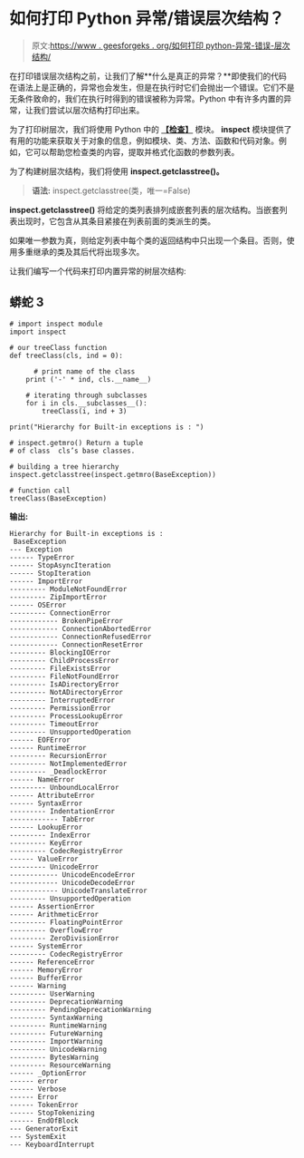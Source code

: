 # 如何打印 Python 异常/错误层次结构？

> 原文:[https://www . geesforgeks . org/如何打印 python-异常-错误-层次结构/](https://www.geeksforgeeks.org/how-to-print-the-python-exception-error-hierarchy/)

在打印错误层次结构之前，让我们了解**什么是真正的异常？**即使我们的代码在语法上是正确的，异常也会发生，但是在执行时它们会抛出一个错误。它们不是无条件致命的，我们在执行时得到的错误被称为异常。Python 中有许多内置的异常，让我们尝试以层次结构打印出来。

为了打印树层次，我们将使用 Python 中的 [**【检查】**](https://docs.python.org/3/library/inspect.html#module-inspect) 模块。 **inspect** 模块提供了有用的功能来获取关于对象的信息，例如模块、类、方法、函数和代码对象。例如，它可以帮助您检查类的内容，提取并格式化函数的参数列表。

为了构建树层次结构，我们将使用 **inspect.getclasstree()。**

> **语法:** inspect.getclasstree(类，唯一=False)

**inspect.getclasstree()** 将给定的类列表排列成嵌套列表的层次结构。当嵌套列表出现时，它包含从其条目紧接在列表前面的类派生的类。

如果唯一参数为真，则给定列表中每个类的返回结构中只出现一个条目。否则，使用多重继承的类及其后代将出现多次。

让我们编写一个代码来打印内置异常的树层次结构:

## 蟒蛇 3

```
# import inspect module
import inspect

# our treeClass function
def treeClass(cls, ind = 0):

      # print name of the class
    print ('-' * ind, cls.__name__)

    # iterating through subclasses
    for i in cls.__subclasses__():
        treeClass(i, ind + 3)

print("Hierarchy for Built-in exceptions is : ")

# inspect.getmro() Return a tuple 
# of class  cls’s base classes.

# building a tree hierarchy 
inspect.getclasstree(inspect.getmro(BaseException))

# function call
treeClass(BaseException)
```

**输出:**

```
Hierarchy for Built-in exceptions is : 
 BaseException
--- Exception
------ TypeError
------ StopAsyncIteration
------ StopIteration
------ ImportError
--------- ModuleNotFoundError
--------- ZipImportError
------ OSError
--------- ConnectionError
------------ BrokenPipeError
------------ ConnectionAbortedError
------------ ConnectionRefusedError
------------ ConnectionResetError
--------- BlockingIOError
--------- ChildProcessError
--------- FileExistsError
--------- FileNotFoundError
--------- IsADirectoryError
--------- NotADirectoryError
--------- InterruptedError
--------- PermissionError
--------- ProcessLookupError
--------- TimeoutError
--------- UnsupportedOperation
------ EOFError
------ RuntimeError
--------- RecursionError
--------- NotImplementedError
--------- _DeadlockError
------ NameError
--------- UnboundLocalError
------ AttributeError
------ SyntaxError
--------- IndentationError
------------ TabError
------ LookupError
--------- IndexError
--------- KeyError
--------- CodecRegistryError
------ ValueError
--------- UnicodeError
------------ UnicodeEncodeError
------------ UnicodeDecodeError
------------ UnicodeTranslateError
--------- UnsupportedOperation
------ AssertionError
------ ArithmeticError
--------- FloatingPointError
--------- OverflowError
--------- ZeroDivisionError
------ SystemError
--------- CodecRegistryError
------ ReferenceError
------ MemoryError
------ BufferError
------ Warning
--------- UserWarning
--------- DeprecationWarning
--------- PendingDeprecationWarning
--------- SyntaxWarning
--------- RuntimeWarning
--------- FutureWarning
--------- ImportWarning
--------- UnicodeWarning
--------- BytesWarning
--------- ResourceWarning
------ _OptionError
------ error
------ Verbose
------ Error
------ TokenError
------ StopTokenizing
------ EndOfBlock
--- GeneratorExit
--- SystemExit
--- KeyboardInterrupt

```